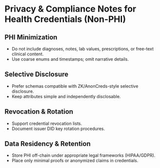 # Privacy & Compliance Notes for Health Credentials (Non-PHI)
## PHI Minimization
- Do not include diagnoses, notes, lab values, prescriptions, or free-text clinical content.
- Use coarse enums and timestamps; omit narrative details.

## Selective Disclosure
- Prefer schemas compatible with ZK/AnonCreds-style selective disclosure.
- Keep attributes simple and independently disclosable.

## Revocation & Rotation
- Support credential revocation lists.
- Document issuer DID key rotation procedures.

## Data Residency & Retention
- Store PHI off-chain under appropriate legal frameworks (HIPAA/GDPR).
- Place only minimal proofs or anonymized claims in credentials.


